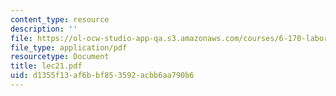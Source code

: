 ```yaml
---
content_type: resource
description: ''
file: https://ol-ocw-studio-app-qa.s3.amazonaws.com/courses/6-170-laboratory-in-software-engineering-fall-2005/d1355f13af6bbf853592acbb6aa790b6_lec21.pdf
file_type: application/pdf
resourcetype: Document
title: lec21.pdf
uid: d1355f13-af6b-bf85-3592-acbb6aa790b6
---
```

